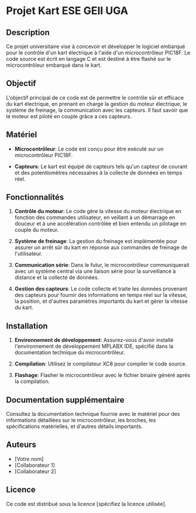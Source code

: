 # Projet Kart ESE GEII UGA

## Description

Ce projet universitaire vise à concevoir et développer le logiciel embarqué pour le contrôle d'un kart électrique à l'aide d'un microcontrôleur PIC18F. Le code source est écrit en langage C et est destiné à être flashé sur le microcontrôleur embarqué dans le kart.

## Objectif

L'objectif principal de ce code est de permettre le contrôle sûr et efficace du kart électrique, en prenant en charge la gestion du moteur électrique, le système de freinage, la communication avec les capteurs. Il faut savoir que le moteur est piloté en couple grâce a ces capteurs.

## Matériel

- **Microcontrôleur**: Le code est conçu pour être exécuté sur un microcontrôleur PIC18F.

- **Capteurs**: Le kart est équipé de capteurs tels qu'un capteur de courant et des potentiomètres nécessaires à la collecte de données en temps réel.

## Fonctionnalités

1. **Contrôle du moteur**: Le code gère la vitesse du moteur électrique en fonction des commandes utilisateur, en veillant à un démarrage en douceur et à une accélération contrôlée et bien entendu un pilotage en couple du moteur.

2. **Système de freinage**: La gestion du freinage est implémentée pour assurer un arrêt sûr du kart en réponse aux commandes de freinage de l'utilisateur.

3. **Communication série**: Dans le futur, le microcontrôleur communiquerait avec un système central via une liaison série pour la surveillance à distance et la collecte de données.

4. **Gestion des capteurs**: Le code collecte et traite les données provenant des capteurs pour fournir des informations en temps réel sur la vitesse, la position, et d'autres paramètres importants du kart et gèrer la vitesse du kart.

## Installation

1. **Environnement de développement**: Assurez-vous d'avoir installé l'environnement de développement MPLABX IDE, spécifié dans la documentation technique du microcontrôleur.

2. **Compilation**: Utilisez le compilateur XC8 pour compiler le code source.

3. **Flashage**: Flasher le microcontrôleur avec le fichier binaire généré après la compilation.

## Documentation supplémentaire

Consultez la documentation technique fournie avec le matériel pour des informations détaillées sur le microcontrôleur, les broches, les spécifications matérielles, et d'autres détails importants.

## Auteurs

- [Votre nom]
- [Collaborateur 1]
- [Collaborateur 2]

## Licence

Ce code est distribué sous la licence [spécifiez la licence utilisée].
